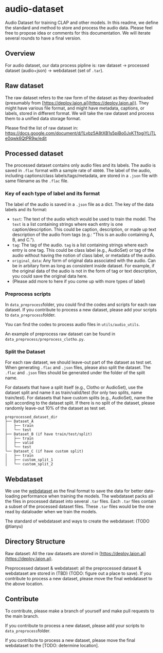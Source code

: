 # audio-dataset

Audio Dataset for training CLAP and other models. In this readme, we define the standard and method to store and process
the audio data. Please feel free to propose idea or comments for this documentation. We will iterate several rounds to
have a final version.

## Overview

For audio dataset, our data process pipline is: raw dataset -> processed dataset (audio+json) -> webdataset (set of
`.tar`).

## Raw dataset

The raw dataset refers to the raw form of the dataset as they downloaded (presumably
from [https://deploy.laion.ai](https://deploy.laion.ai)). They might have various file format, and might have metadata,
captions, or labels, stored in different format. We will take the raw dataset and process them to a unified data storage
format.

Please find the list of raw dataset in: https://docs.google.com/document/d/1Lvbz5A8tXB1s5piBo0JxKTfpgiYLjTLe0qwk6QtPR9w/edit

## Processed dataset

The processed dataset contains only audio files and its labels. The audio is saved in `.flac` format with a sample rate
of `48000`. The label of the audio, including captions/class labels/tags/metadata, are stored in a `.json` file with
same filename as the `.flac` file.

### Key of each type of label and its format

The label of the audio is saved in a `.json` file as a dict. The key of the data labels and its format:

- `text`: The text of the audio which would be used to train the model. The `text` is a list containing strings where each entry is one caption/description. This could be caption, description, or made up text description of the audio from tags (e.g.: "This is an audio containing A, B, and C."). 
- `tag`: The tag of the audio. `tag` is a list containing strings where each entry is one tag. This could be class label (e.g., AudioSet) or tag of the audio without having the notion of class label, or metadata of the audio.
- `original_data`: Any form of original data associated with the audio. Can be in arbitary form as long as consistent inside dataset. For example, if the original data of the audio is not in the form of tag or text description, you could save the original data here.
- (Please add more to here if you come up with more types of label)

### Preprocess scripts

In `data_preprocess`folder, you could find the codes and scripts for each raw dataset. If you contribute to process a
new dataset, please add your scripts to `data_preprocess`folder.

You can find the codes to process audio files in `utils/audio_utils`.

An example of preprocess raw dataset can be found in `data_preprocess/preprocess_clotho.py`.

### Split the Dataset

For each raw dataset, we should leave-out part of the dataset as test set. When generating `.flac` and `.json` files,
please also split the dataset. The `.flac` and `.json` files should be generated under the folder of the split name.

For datasets that have a split itself (e.g., Clotho or AudioSet), use the dataset split and name it as
train/valid/test (for only two splits, name train/test). For datasets that have custom splits (e.g., AudioSet), name the
split according to the dataset split. If there is no split of the dataset, please randomly leave-out 10% of the dataset
as test set.

```
preprocessed_dataset_dir
├── Dataset_A
│   ├── train
│   └── test
├── Dataset_B (if have train/test/split)
│   ├── train
│   ├── valid
│   └── test
└── Dataset_C (if have custom split)
│   ├── train
│   ├── custom_split_1
│   └── custom_split_2
```

## Webdataset

We use the [webdataset](https://github.com/webdataset/webdataset) as the final format to save the data for better
data-loading performance when training the models. The webdataset packs all the files in processed dataset into several
`.tar` files. Each `.tar` files contain a subset of the processed dataset files. These `.tar` files would be the one
read by dataloader when we train the models.

The standard of webdataset and ways to create the webdataset: (TODO @tianyu)

## Directory Structure

Raw dataset: All the raw datasets are stored in [https://deploy.laion.ai](https://deploy.laion.ai).

Preprocessed dataset & webdataset: all the preprocessed dataset & webdataset are stored in (TBD) (TODO: figure out a
place to save). If you contribute to process a new dataset, please move the final webdataset to the above location.

## Contribute

To contribute, please make a branch of yourself and make pull requests to the main branch.

If you contribute to process a new dataset, please add your scripts to `data_preprocess`folder.

If you contribute to process a new dataset, please move the final webdataset to the [TODO: determine location].